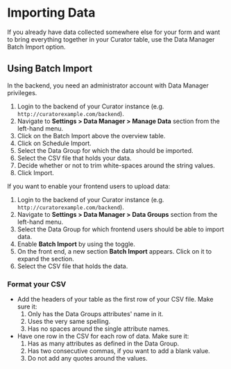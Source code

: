 # Importing Data

If you already have data collected somewhere else for your form and want to bring everything together in your Curator
table, use the Data Manager Batch Import option.

## Using Batch Import

In the backend, you need an administrator account with Data Manager privileges.

1. Login to the backend of your Curator instance (e.g. `http://curatorexample.com/backend`).
2. Navigate to **Settings > Data Manager > Manage Data** section from the left-hand menu.
3. Click on the Batch Import above the overview table.
4. Click on Schedule Import.
5. Select the Data Group for which the data should be imported.
6. Select the CSV file that holds your data.
7. Decide whether or not to trim white-spaces around the string values.
8. Click Import.

If you want to enable your frontend users to upload data:

1. Login to the backend of your Curator instance (e.g. `http://curatorexample.com/backend`).
2. Navigate to **Settings > Data Manager > Data Groups** section from the left-hand menu.
3. Select the Data Group for which frontend users should be able to import data.
4. Enable **Batch Import** by using the toggle.
5. On the front end, a new section **Batch Import** appears. Click on it to expand the section.
6. Select the CSV file that holds the data.

### Format your CSV

+ Add the headers of your table as the first row of your CSV file. Make sure it:
    1. Only has the Data Groups attributes' name in it.
    2. Uses the very same spelling.
    3. Has no spaces around the single attribute names.
+ Have one row in the CSV for each row of data. Make sure it:
    1. Has as many attributes as defined in the Data Group.
    2. Has two consecutive commas, if you want to add a blank value.
    3. Do not add any quotes around the values.
